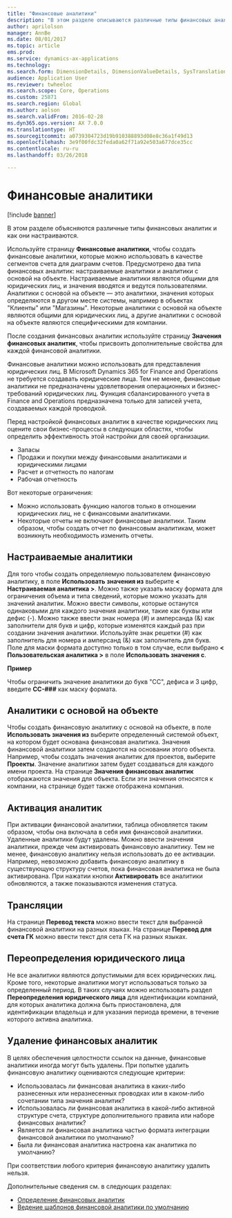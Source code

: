 ```yaml
---
title: "Финансовые аналитики"
description: "В этом разделе описываются различные типы финансовых аналитик и как они настраиваются."
author: aprilolson
manager: AnnBe
ms.date: 08/01/2017
ms.topic: article
ems.prod: 
ms.service: dynamics-ax-applications
ms.technology: 
ms.search.form: DimensionDetails, DimensionValueDetails, SysTranslationDetail
audience: Application User
ms.reviewer: twheeloc
ms.search.scope: Core, Operations
ms.custom: 25871
ms.search.region: Global
ms.author: aolson
ms.search.validFrom: 2016-02-28
ms.dyn365.ops.version: AX 7.0.0
ms.translationtype: HT
ms.sourcegitcommit: a0739304723d19b910388893d08e8c36a1f49d13
ms.openlocfilehash: 3e9f00fdc32feda0a62f71a92e503a677dce35cc
ms.contentlocale: ru-ru
ms.lasthandoff: 03/26/2018

---
```


# <a name="financial-dimensions"></a>Финансовые аналитики

[!include [banner](../includes/banner.md)]

В этом разделе объясняются различные типы финансовых аналитик и как они настраиваются.

Используйте страницу **Финансовые аналитики**, чтобы создать финансовые аналитики, которые можно использовать в качестве сегментов счета для диаграмм счетов. Предусмотрено два типа финансовых аналитик: настраиваемые аналитики и аналитики с основой на объекте. Настраиваемые аналитики являются общими для юридических лиц, и значения вводятся и ведутся пользователями. Аналитики с основой на объекте — это аналитики, значения которых определяются в другом месте системы, например в объектах "Клиенты" или "Магазины". Некоторые аналитики с основой на объекте являются общими для юридических лиц, а другие аналитики с основой на объекте являются специфическими для компании. 

После создания финансовых аналитик используйте страницу **Значения финансовых аналитик**, чтобы присвоить дополнительные свойства для каждой финансовой аналитики. 

Финансовые аналитики можно использовать для представления юридических лиц. В Microsoft Dynamics 365 for Finance and Operations не требуется создавать юридические лица. Тем не менее, финансовые аналитики не предназначены удовлетворения операционных и бизнес-требований юридических лиц. Функция сбалансированного учета в Finance and Operations предназначена только для записей учета, создаваемых каждой проводкой. 

Перед настройкой финансовых аналитик в качестве юридических лиц оцените свои бизнес-процессы в следующих областях, чтобы определить эффективность этой настройки для своей организации.

- Запасы
- Продажи и покупки между финансовыми аналитиками и юридическими лицами
- Расчет и отчетность по налогам
- Рабочая отчетность

Вот некоторые ограничения:

- Можно использовать функцию налогов только в отношении юридических лиц, не с финансовыми аналитиками.
- Некоторые отчеты не включают финансовые аналитики. Таким образом, чтобы создать отчет по финансовым аналитикам, может возникнуть необходимость изменить отчеты.

## <a name="custom-dimensions"></a>Настраиваемые аналитики

Для того чтобы создать определяемую пользователем финансовую аналитику, в поле **Использовать значения из** выберите **&lt; Настраиваемая аналитика &gt;**. Можно также указать маску формата для ограничения объема и типа сведений, которые можно указать для значений аналитик. Можно ввести символы, которые останутся одинаковыми для каждого значения аналитики, такие как буквы или дефис (-). Можно также ввести знак номера (\#) и амперсанда (&) как заполнители для букв и цифр, которые изменятся каждый раз при создании значения аналитики. Используйте знак решетки (\#) как заполнитель для номера и амперсанд (&) как заполнитель для букв. Поле для маски формата доступно только в том случае, если выбрано **&lt; Пользовательская аналитика &gt;** в поле **Использовать значения с**.

**Пример**

Чтобы ограничить значение аналитики до букв "CC", дефиса и 3 цифр, введите **CC-\#\#\#** как маску формата.

## <a name="entity-backed-dimensions"></a>Аналитики с основой на объекте

Чтобы создать финансовую аналитику с основой на объекте, в поле **Использовать значения из** выберите определенный системой объект, на котором будет основана финансовая аналитика. Значения финансовой аналитики затем создаются на основании этого объекта. Например, чтобы создать значения аналитик для проектов, выберите **Проекты**. Значение аналитики затем будет создаваться для каждого имени проекта. На странице **Значения финансовых аналитик** отображаются значения для объекта. Если эти значения относятся к компании, на странице будет также отображена компания.

## <a name="activating-dimensions"></a>Активация аналитик

При активации финансовой аналитики, таблица обновляется таким образом, чтобы она включала в себя имя финансовой аналитики. Удаленные аналитики будут удалены. Можно ввести значения аналитики, прежде чем активировать финансовую аналитику. Тем не менее, финансовую аналитику нельзя использовать до ее активации. Например, невозможно добавить финансовую аналитику в существующую структуру счетов, пока финансовая аналитика не была активирована. При нажатии кнопки **Активировать** все аналитики обновляются, а также показываются изменения статуса. 

## <a name="translations"></a>Трансляции

На странице **Перевод текста** можно ввести текст для выбранной финансовой аналитики на разных языках. На странице **Перевод для счета ГК** можно ввести текст для сета ГК на разных языках. 

## <a name="legal-entity-overrides"></a>Переопределения юридического лица

Не все аналитики являются допустимыми для всех юридических лиц. Кроме того, некоторые аналитики могут использоваться только за определенный период. В таких случаях можно использовать раздел **Переопределения юридического лица** для идентификации компаний, для которых аналитика должна быть приостановлена, для идентификации владельца и для указания периода времени, в течение которого активна аналитика.

## <a name="deleting-financial-dimensions"></a>Удаление финансовых аналитик

В целях обеспечения целостности ссылок на данные, финансовые аналитики иногда могут быть удалены. При попытке удалить финансовую аналитику оцениваются следующие критерии:

- Использовалась ли финансовая аналитика в каких-либо разнесенных или неразнесенных проводках или в каком-либо сочетании типа значения аналитик?
- Использовалась ли финансовая аналитика в какой-либо активной структуре счета, структуре дополнительного правила или наборе финансовых аналитик?
- Является ли финансовая аналитика частью формата интеграции финансовой аналитики по умолчанию?
- Была ли финансовая аналитика настроена как аналитика по умолчанию?

При соответствии любого критерия финансовую аналитику удалить нельзя.


Дополнительные сведения см. в следующих разделах:
- [Определение финансовых аналитик](tasks/define-financial-dimensions.md)
- [Ведение шаблонов финансовой аналитики по умолчанию](tasks/maintain-financial-dimension-default-templates.md)

